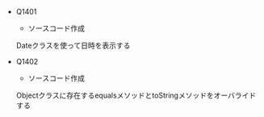 - Q1401
    - ソースコード作成

    Dateクラスを使って日時を表示する

- Q1402
    - ソースコード作成
    
    Objectクラスに存在するequalsメソッドとtoStringメソッドをオーバライドする
